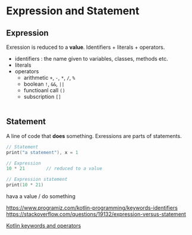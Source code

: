 # Expression and Statement

## Expression 
Exression is reduced to a **value**. Identifiers + literals + operators.
- identifiers : the name given to variables, classes, methods etc.
- literals 
- operators
    + arithmetic `+`, `-`, `*`, `/`, `%`
    + boolean `!`, `&&`, `||`
    + functioanl call `()`
    + subscription `[]`
<br/><br/>

## Statement
A line of code that **does** something. Exressions are parts of statements.
```Kotlin
// Statement
print("a statement"), x = 1

// Expression
10 * 21        // reduced to a value

// Expression statement
print(10 * 21)
```





hava a value / do something 

https://www.programiz.com/kotlin-programming/keywords-identifiers
https://stackoverflow.com/questions/19132/expression-versus-statement

[Kotlin keywords and operators](https://kotlinlang.org/docs/reference/keyword-reference.html)
